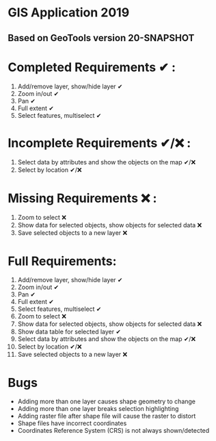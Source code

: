 # GIS Application 2019
Based on GeoTools version 20-SNAPSHOT
---
# Completed Requirements ✔ :
<ol>
  <li>Add/remove layer, show/hide layer ✔</li>
  <li>Zoom in/out ✔</li>
  <li>Pan ✔</li>
  <li>Full extent ✔</li>
  <li>Select features, multiselect ✔</li>
</ol>


# Incomplete Requirements ✔/❌ :
<ol>
  <li>Select data by attributes and show the objects on the map ✔/❌</li>
  <li>Select by location ✔/❌</li>
</ol>


# Missing Requirements ❌ :
<ol>
  <li>Zoom to select ❌</li>
  <li>Show data for selected objects, show objects for selected data ❌</li>
  <li>Save selected objects to a new layer ❌</li>
</ol>


# Full Requirements:
1. Add/remove layer, show/hide layer ✔
2. Zoom in/out ✔
3. Pan ✔
4. Full extent ✔
5. Select features, multiselect ✔
6. Zoom to select ❌
7. Show data for selected objects, show objects for selected data ❌
8. Show data table for selected layer ✔
9. Select data by attributes and show the objects on the map ✔/❌
10. Select by location ✔/❌
11. Save selected objects to a new layer ❌
# Bugs
<ul>
  <li>Adding more than one layer causes shape geometry to change</li>
  <li>Adding more than one layer breaks selection highlighting</li>
  <li>Adding raster file after shape file will cause the raster to distort</li>
  <li>Shape files have incorrect coordinates</li>
  <li>Coordinates Reference System (CRS) is not always shown/detected</li>
</ul>
